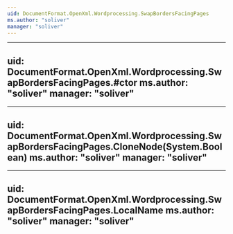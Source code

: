 ```yaml
---
uid: DocumentFormat.OpenXml.Wordprocessing.SwapBordersFacingPages
ms.author: "soliver"
manager: "soliver"
---
```


---
uid: DocumentFormat.OpenXml.Wordprocessing.SwapBordersFacingPages.#ctor
ms.author: "soliver"
manager: "soliver"
---

---
uid: DocumentFormat.OpenXml.Wordprocessing.SwapBordersFacingPages.CloneNode(System.Boolean)
ms.author: "soliver"
manager: "soliver"
---

---
uid: DocumentFormat.OpenXml.Wordprocessing.SwapBordersFacingPages.LocalName
ms.author: "soliver"
manager: "soliver"
---
